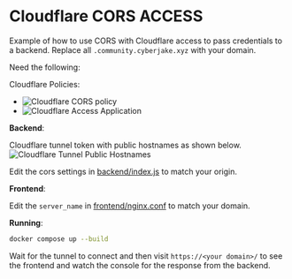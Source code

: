 # Cloudflare CORS ACCESS

Example of how to use CORS with Cloudflare access to pass credentials to a backend.
Replace all `.community.cyberjake.xyz` with your domain.

Need the following:

Cloudflare Policies:

- ![Cloudflare CORS policy](https://r2-sharex.cyberjake.xyz/file/2024/03/firefox_DawNag6jI1.png)
- ![Cloudflare Access Application](https://r2-sharex.cyberjake.xyz/file/2024/03/firefox_AG7WxYmBLC.png)

**Backend**:

Cloudflare tunnel token with public hostnames as shown below.
![Cloudflare Tunnel Public Hostnames](https://r2-sharex.cyberjake.xyz/file/2023/12/firefox_IRs6LwK788.png)

Edit the cors settings in [backend/index.js](backend/index.js) to match your origin.

**Frontend**:

Edit the `server_name` in [frontend/nginx.conf](frontend/nginx.conf) to match your domain.

**Running**:

```bash
docker compose up --build
```

Wait for the tunnel to connect and then visit `https://<your domain>/` to see the frontend and watch the console for the response from the backend.
